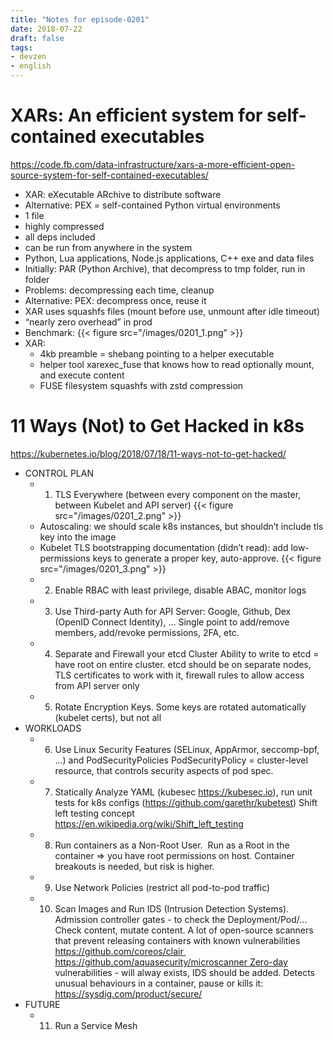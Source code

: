 ```yaml
---
title: "Notes for episode-0201"
date: 2018-07-22
draft: false
tags:
- devzen
- english
---
```



# XARs: An efficient system for self-contained executables
https://code.fb.com/data-infrastructure/xars-a-more-efficient-open-source-system-for-self-contained-executables/

- XAR: eXecutable ARchive to distribute software
- Alternative: PEX = self-contained Python virtual environments
- 1 file
- highly compressed
- all deps included
- can be run from anywhere in the system
- Python, Lua applications, Node.js applications, C++ exe and data files
- Initially: PAR (Python Archive), that decompress to tmp folder, run in folder
- Problems: decompressing each time, cleanup
- Alternative: PEX: decompress once, reuse it
- XAR uses squashfs files (mount before use, unmount after idle timeout)
- “nearly zero overhead” in prod
- Benchmark:
    {{< figure src="/images/0201_1.png" >}}
- XAR:
    - 4kb preamble = shebang pointing to a helper executable
    - helper tool xarexec_fuse that knows how to read optionally mount, and execute content
    - FUSE filesystem squashfs with zstd compression


# 11 Ways (Not) to Get Hacked in k8s
https://kubernetes.io/blog/2018/07/18/11-ways-not-to-get-hacked/

- CONTROL PLAN
    - 1. TLS Everywhere (between every component on the master, between Kubelet and API server)
    {{< figure src="/images/0201_2.png" >}}
    - Autoscaling: we should scale k8s instances, but shouldn’t include tls key into the image
    - Kubelet TLS bootstrapping documentation (didn’t read): add low-permissions keys to generate a proper key, auto-approve.
    {{< figure src="/images/0201_3.png" >}}
    - 2. Enable RBAC with least privilege, disable ABAC, monitor logs
    - 3. Use Third-party Auth for API Server: Google, Github, Dex (OpenID Connect Identity), … Single point to add/remove members, add/revoke permissions, 2FA, etc.
    - 4. Separate and Firewall your etcd Cluster Ability to write to etcd = have root on entire cluster. etcd should be on separate nodes, TLS certificates to work with it, firewall rules to allow access from API server only
    - 5. Rotate Encryption Keys. Some keys are rotated automatically (kubelet certs), but not all
- WORKLOADS
    - 6. Use Linux Security Features (SELinux, AppArmor, seccomp-bpf, …) and PodSecurityPolicies PodSecurityPolicy = cluster-level resource, that controls security aspects of pod spec.
    - 7. Statically Analyze YAML (kubesec https://kubesec.io), run unit tests for k8s configs (https://github.com/garethr/kubetest) Shift left testing concept https://en.wikipedia.org/wiki/Shift_left_testing
    - 8. Run containers as a Non-Root User.  Run as a Root in the container => you have root permissions on host. Container breakouts is needed, but risk is higher.
    - 9. Use Network Policies (restrict all pod-to-pod traffic)
    - 10. Scan Images and Run IDS (Intrusion Detection Systems). Admission controller gates - to check the Deployment/Pod/… Check content, mutate content. A lot of open-source scanners that prevent releasing containers with known vulnerabilities https://github.com/coreos/clair https://github.com/aquasecurity/microscanner Zero-day vulnerabilities - will alway exists, IDS should be added. Detects unusual behaviours in a container, pause or kills it: https://sysdig.com/product/secure/
- FUTURE
    - 11. Run a Service Mesh


